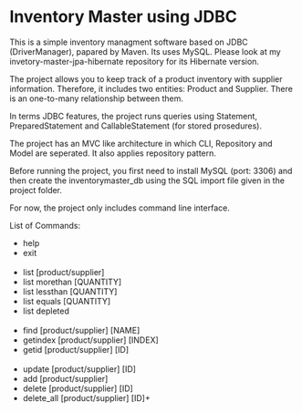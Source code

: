 # Inventory Master using JDBC

This is a simple inventory managment software based on JDBC (DriverManager), papared by Maven. Its uses MySQL. Please look at my invetory-master-jpa-hibernate repository for its Hibernate version.

The project allows you to keep track of a product inventory with supplier information. Therefore, it includes two entities: Product and Supplier. There is an one-to-many relationship between them.  

In terms JDBC features, the project runs queries using Statement, PreparedStatement and CallableStatement (for stored prosedures).

The project has an MVC like architecture in which CLI, Repository and Model are seperated. It also applies repository pattern.

Before running the project, you first need to install MySQL (port: 3306) and then create the inventorymaster_db using the SQL import file given in the project folder.

For now, the project only includes  command line interface.

List of Commands:
<ul>
<li>help</li>
<li>exit</li> 
<br/>
<li>list [product/supplier]</li>
<li>list morethan [QUANTITY] </li>
<li>list lessthan [QUANTITY]</li>
<li>list equals [QUANTITY]</li>
<li>list depleted</li>
<br/>
<li>find [product/supplier] [NAME]</li>
<li>getindex [product/supplier] [INDEX]</li>
<li>getid [product/supplier] [ID]</li>
<br/>
<li>update [product/supplier] [ID]</li>
<li>add [product/supplier]</li>
<li>delete [product/supplier] [ID]</li></li>
<li>delete_all [product/supplier]  [ID]+</li>
</ul>
